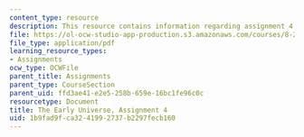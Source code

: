 ```yaml
---
content_type: resource
description: This resource contains information regarding assignment 4.
file: https://ol-ocw-studio-app-production.s3.amazonaws.com/courses/8-286-the-early-universe-fall-2013/1b9fad9fca3241992737b2297fecb160_MIT8_286F13_ps4.pdf
file_type: application/pdf
learning_resource_types:
- Assignments
ocw_type: OCWFile
parent_title: Assignments
parent_type: CourseSection
parent_uid: ffd3ae41-e2e5-258b-659e-16bc1fe96c0c
resourcetype: Document
title: The Early Universe, Assignment 4
uid: 1b9fad9f-ca32-4199-2737-b2297fecb160
---
```

